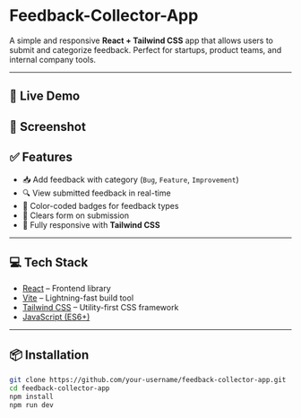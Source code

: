 # Feedback-Collector-App
A simple and responsive **React + Tailwind CSS** app that allows users to submit and categorize feedback. Perfect for startups, product teams, and internal company tools.

---

## 🚀 Live Demo


## 📸 Screenshot



## ✅ Features

- 📥 Add feedback with category (`Bug`, `Feature`, `Improvement`)
- 🔍 View submitted feedback in real-time
- 🎨 Color-coded badges for feedback types
- 🧹 Clears form on submission
- 📱 Fully responsive with **Tailwind CSS**

---

## 💻 Tech Stack

- [React](https://reactjs.org/) – Frontend library  
- [Vite](https://vitejs.dev/) – Lightning-fast build tool  
- [Tailwind CSS](https://tailwindcss.com/) – Utility-first CSS framework  
- [JavaScript (ES6+)](https://developer.mozilla.org/en-US/docs/Web/JavaScript)

---

## 📦 Installation

```bash
git clone https://github.com/your-username/feedback-collector-app.git
cd feedback-collector-app
npm install
npm run dev
